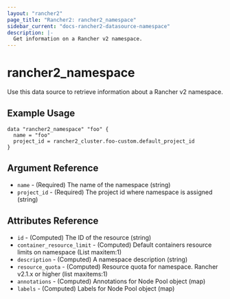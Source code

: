 ```yaml
---
layout: "rancher2"
page_title: "Rancher2: rancher2_namespace"
sidebar_current: "docs-rancher2-datasource-namespace"
description: |-
  Get information on a Rancher v2 namespace.
---
```


# rancher2\_namespace

Use this data source to retrieve information about a Rancher v2 namespace.

## Example Usage

```hcl
data "rancher2_namespace" "foo" {
  name = "foo"
  project_id = rancher2_cluster.foo-custom.default_project_id
}
```

## Argument Reference

* `name` - (Required) The name of the namespace (string)
* `project_id` - (Required) The project id where namespace is assigned (string)

## Attributes Reference

* `id` - (Computed) The ID of the resource (string)
* `container_resource_limit` - (Computed) Default containers resource limits on namespace (List maxitem:1)
* `description` - (Computed) A namespace description (string)
* `resource_quota` - (Computed) Resource quota for namespace. Rancher v2.1.x or higher (list maxitems:1)
* `annotations` - (Computed) Annotations for Node Pool object (map)
* `labels` - (Computed) Labels for Node Pool object (map)

